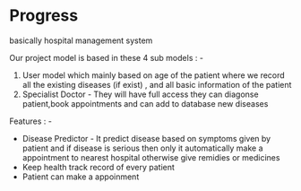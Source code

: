 # Progress

basically hospital management system

Our project model is based in these 4 sub models : -

1. User model which mainly based on age of the patient where we record all the existing diseases (if exist) , and all basic information of the patient
2. Specialist Doctor - They will have full access they can diagonse patient,book appointments and can add to database new diseases


Features : -

- Disease Predictor - It predict disease based on symptoms given by patient and if disease is serious then only it automatically make a appointment to nearest hospital otherwise give remidies or medicines
- Keep health track record of every patient
- Patient can make a appoinment
 
